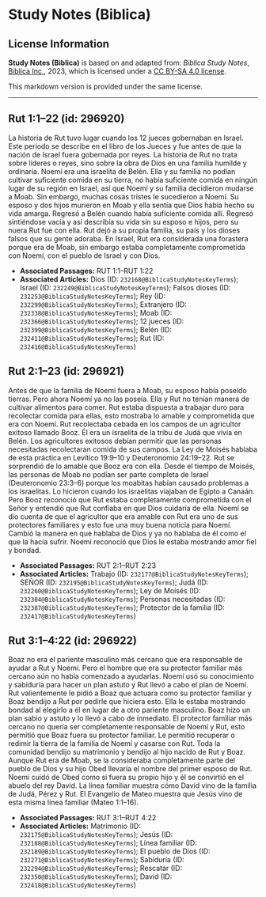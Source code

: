 # Study Notes (Biblica)

## License Information

**Study Notes (Biblica)** is based on and adapted from: _Biblica Study Notes_, [Biblica Inc.](https://www.biblica.com/), 2023, which is licensed under a [CC BY-SA 4.0 license](https://creativecommons.org/licenses/by-sa/4.0/legalcode.en).

This markdown version is provided under the same license.



--------------------------------

## Rut 1:1–22 (id: 296920)

La historia de Rut tuvo lugar cuando los 12 jueces gobernaban en Israel. Este período se describe en el libro de los Jueces y fue antes de que la nación de Israel fuera gobernada por reyes. La historia de Rut no trata sobre líderes o reyes, sino sobre la obra de Dios en una familia humilde y ordinaria. Noemí era una israelita de Belén. Ella y su familia no podían cultivar suficiente comida en su tierra, no había suficiente comida en ningún lugar de su región en Israel, así que Noemí y su familia decidieron mudarse a Moab. Sin embargo, muchas cosas tristes le sucedieron a Noemí. Su esposo y dos hijos murieron en Moab y ella sentía que Dios había hecho su vida amarga. Regresó a Belén cuando había suficiente comida allí. Regresó sintiéndose vacía y así describía su vida sin su esposo e hijos, pero su nuera Rut fue con ella. Rut dejó a su propia familia, su país y los dioses falsos que su gente adoraba. En Israel, Rut era considerada una forastera porque era de Moab, sin embargo estaba completamente comprometida con Noemí, con el pueblo de Israel y con Dios.

* **Associated Passages:** RUT 1:1–RUT 1:22
* **Associated Articles:** Dios (ID: `232168@BiblicaStudyNotesKeyTerms`); Israel (ID: `232249@BiblicaStudyNotesKeyTerms`); Falsos dioses (ID: `232253@BiblicaStudyNotesKeyTerms`); Rey (ID: `232299@BiblicaStudyNotesKeyTerms`); Extranjero  (ID: `232338@BiblicaStudyNotesKeyTerms`); Moab (ID: `232366@BiblicaStudyNotesKeyTerms`); 12 jueces (ID: `232399@BiblicaStudyNotesKeyTerms`); Belén (ID: `232411@BiblicaStudyNotesKeyTerms`); Rut (ID: `232416@BiblicaStudyNotesKeyTerms`)

## Rut 2:1–23 (id: 296921)

Antes de que la familia de Noemí fuera a Moab, su esposo había poseído tierras. Pero ahora Noemí ya no las poseía. Ella y Rut no tenían manera de cultivar alimentos para comer. Rut estaba dispuesta a trabajar duro para recolectar comida para ellas, esto mostraba lo amable y comprometida que era con Noemí. Rut recolectaba cebada en los campos de un agricultor exitoso llamado Booz. Él era un israelita de la tribu de Judá que vivía en Belén. Los agricultores exitosos debían permitir que las personas necesitadas recolectaran comida de sus campos. La Ley de Moisés hablaba de esta práctica en Levítico 19:9–10 y Deuteronomio 24:19–22\. Rut se sorprendió de lo amable que Booz era con ella. Desde el tiempo de Moisés, las personas de Moab no podían ser parte completa de Israel (Deuteronomio 23:3–6\) porque los moabitas habían causado problemas a los israelitas. Lo hicieron cuando los israelitas viajaban de Egipto a Canaán. Pero Booz reconoció que Rut estaba completamente comprometida con el Señor y entendió que Rut confiaba en que Dios cuidaría de ella. Noemí se dio cuenta de que el agricultor que era amable con Rut era uno de sus protectores familiares y esto fue una muy buena noticia para Noemí. Cambió la manera en que hablaba de Dios y ya no hablaba de él como el que la hacía sufrir. Noemí reconoció que Dios le estaba mostrando amor fiel y bondad.

* **Associated Passages:** RUT 2:1–RUT 2:23
* **Associated Articles:** Trabajo (ID: `232177@BiblicaStudyNotesKeyTerms`); SEÑOR (ID: `232195@BiblicaStudyNotesKeyTerms`); Judá (ID: `232260@BiblicaStudyNotesKeyTerms`); Ley de Moisés (ID: `232304@BiblicaStudyNotesKeyTerms`); Personas necesitadas (ID: `232387@BiblicaStudyNotesKeyTerms`); Protector de la familia (ID: `232417@BiblicaStudyNotesKeyTerms`)

## Rut 3:1–4:22 (id: 296922)

Boaz no era el pariente masculino más cercano que era responsable de ayudar a Rut y Noemí. Pero el hombre que era su protector familiar más cercano aún no había comenzado a ayudarlas. Noemí usó su conocimiento y sabiduría para hacer un plan astuto y Rut llevó a cabo el plan de Noemí. Rut valientemente le pidió a Boaz que actuara como su protector familiar y Boaz bendijo a Rut por pedirle que hiciera esto. Ella le estaba mostrando bondad al elegirlo a él en lugar de a otro pariente masculino. Boaz hizo un plan sabio y astuto y lo llevó a cabo de inmediato. El protector familiar más cercano no quería ser completamente responsable de Noemí y Rut, esto permitió que Boaz fuera su protector familiar. Le permitió recuperar o redimir la tierra de la familia de Noemí y casarse con Rut. Toda la comunidad bendijo su matrimonio y bendijo al hijo nacido de Rut y Boaz. Aunque Rut era de Moab, se la consideraba completamente parte del pueblo de Dios y su hijo Obed llevaría el nombre del primer esposo de Rut. Noemí cuidó de Obed como si fuera su propio hijo y él se convirtió en el abuelo del rey David. La línea familiar muestra cómo David vino de la familia de Judá, Pérez y Rut. El Evangelio de Mateo muestra que Jesús vino de esta misma línea familiar (Mateo 1:1–16\).

* **Associated Passages:** RUT 3:1–RUT 4:22
* **Associated Articles:** Matrimonio (ID: `232175@BiblicaStudyNotesKeyTerms`); Jesús (ID: `232188@BiblicaStudyNotesKeyTerms`); Línea familiar (ID: `232189@BiblicaStudyNotesKeyTerms`); El pueblo de Dios (ID: `232271@BiblicaStudyNotesKeyTerms`); Sabiduría (ID: `232294@BiblicaStudyNotesKeyTerms`); Rescatar (ID: `232350@BiblicaStudyNotesKeyTerms`); David (ID: `232418@BiblicaStudyNotesKeyTerms`)

